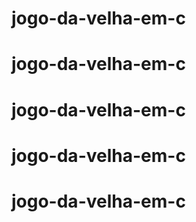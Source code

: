 # jogo-da-velha-em-c
# jogo-da-velha-em-c
# jogo-da-velha-em-c
# jogo-da-velha-em-c
# jogo-da-velha-em-c
